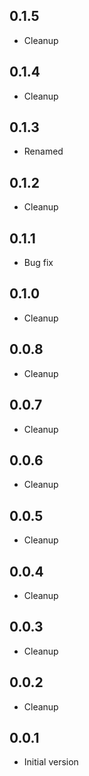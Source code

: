 ## 0.1.5

-   Cleanup

## 0.1.4

-   Cleanup

## 0.1.3

-   Renamed

## 0.1.2

-   Cleanup

## 0.1.1

-   Bug fix

## 0.1.0

-   Cleanup

## 0.0.8

-   Cleanup

## 0.0.7

-   Cleanup

## 0.0.6

-   Cleanup

## 0.0.5

-   Cleanup

## 0.0.4

-   Cleanup

## 0.0.3

-   Cleanup

## 0.0.2

-   Cleanup

## 0.0.1

-   Initial version
